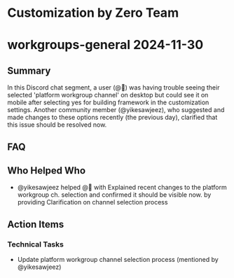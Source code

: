 # Customization by Zero Team

# workgroups-general 2024-11-30

## Summary
In this Discord chat segment, a user (@🦄) was having trouble seeing their selected 'platform workgroup channel' on desktop but could see it on mobile after selecting yes for building framework in the customization settings. Another community member (@yikesawjeez), who suggested and made changes to these options recently (the previous day), clarified that this issue should be resolved now.

## FAQ


## Who Helped Who
- @yikesawjeez helped @🦄 with Explained recent changes to the platform workgroup ch. selection and confirmed it should be visible now. by providing Clarification on channel selection process

## Action Items

### Technical Tasks
- Update platform workgroup channel selection process (mentioned by @yikesawjeez)
